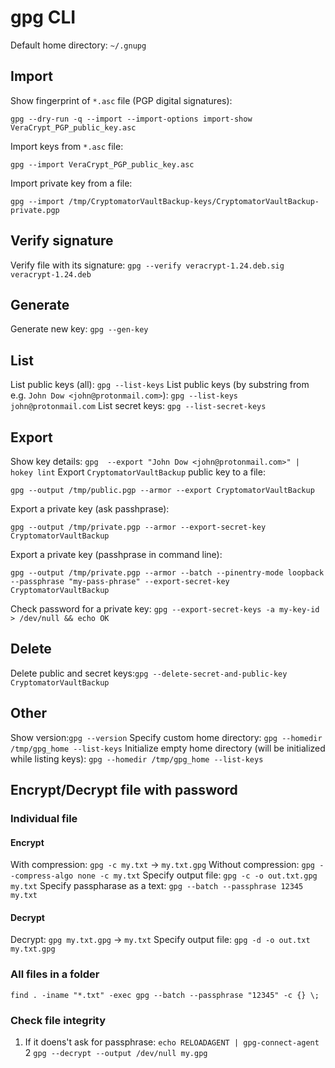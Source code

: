 # gpg CLI

Default home directory: `~/.gnupg`

## Import
Show fingerprint of `*.asc` file (PGP digital signatures):
```
gpg --dry-run -q --import --import-options import-show VeraCrypt_PGP_public_key.asc
```
Import keys from `*.asc` file:
```
gpg --import VeraCrypt_PGP_public_key.asc
```
Import private key from a file:
```
gpg --import /tmp/CryptomatorVaultBackup-keys/CryptomatorVaultBackup-private.pgp
```

## Verify signature
Verify file with its signature: `gpg --verify veracrypt-1.24.deb.sig veracrypt-1.24.deb`

## Generate
Generate new key: `gpg --gen-key`

## List
List public keys (all): `gpg --list-keys`
List public keys (by substring from e.g. `John Dow <john@protonmail.com>`): `gpg --list-keys john@protonmail.com`
List secret keys: `gpg --list-secret-keys`

## Export
Show key details: `gpg  --export "John Dow <john@protonmail.com>" | hokey lint`
Export `CryptomatorVaultBackup` public key to a file:
```
gpg --output /tmp/public.pgp --armor --export CryptomatorVaultBackup
```
Export a private key (ask passhprase):
```
gpg --output /tmp/private.pgp --armor --export-secret-key CryptomatorVaultBackup
```
Export a private key (passhprase in command line):
```
gpg --output /tmp/private.pgp --armor --batch --pinentry-mode loopback --passphrase "my-pass-phrase" --export-secret-key CryptomatorVaultBackup
```
Check password for a private key: `gpg --export-secret-keys -a my-key-id > /dev/null && echo OK`

## Delete
Delete public and secret keys:`gpg --delete-secret-and-public-key CryptomatorVaultBackup`

## Other
Show version:`gpg --version`
Specify custom home directory: `gpg --homedir /tmp/gpg_home --list-keys`
Initialize empty home directory (will be initialized while listing keys): `gpg --homedir /tmp/gpg_home --list-keys`

## Encrypt/Decrypt file with password
### Individual file
#### Encrypt
With compression: `gpg -c my.txt` -> `my.txt.gpg`
Without compression: `gpg --compress-algo none -c my.txt`
Specify output file: `gpg -c -o out.txt.gpg my.txt`
Specify passpharase as a text: `gpg --batch --passphrase 12345 my.txt`
#### Decrypt
Decrypt: `gpg my.txt.gpg` -> `my.txt`
Specify output file: `gpg -d -o out.txt my.txt.gpg`
### All files in a folder
`find . -iname "*.txt" -exec gpg --batch --passphrase "12345" -c {} \;`

### Check file integrity
1. If it doens't ask for passphrase: `echo RELOADAGENT | gpg-connect-agent`
2 `gpg --decrypt --output /dev/null my.gpg`
